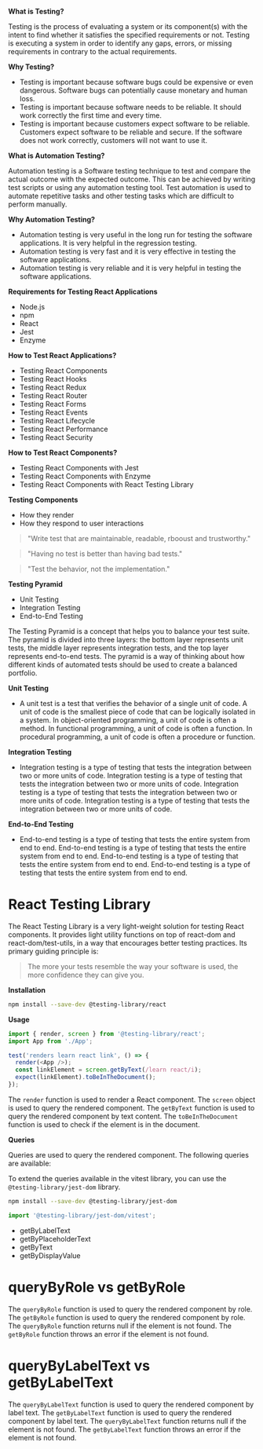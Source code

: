 **What is Testing?**

Testing is the process of evaluating a system or its component(s) with the intent to find whether it satisfies the specified requirements or not. Testing is executing a system in order to identify any gaps, errors, or missing requirements in contrary to the actual requirements.

**Why Testing?**

- Testing is important because software bugs could be expensive or even dangerous. Software bugs can potentially cause monetary and human loss.
- Testing is important because software needs to be reliable. It should work correctly the first time and every time.
- Testing is important because customers expect software to be reliable. Customers expect software to be reliable and secure. If the software does not work correctly, customers will not want to use it.

**What is Automation Testing?**

Automation testing is a Software testing technique to test and compare the actual outcome with the expected outcome. This can be achieved by writing test scripts or using any automation testing tool. Test automation is used to automate repetitive tasks and other testing tasks which are difficult to perform manually.

**Why Automation Testing?**

- Automation testing is very useful in the long run for testing the software applications. It is very helpful in the regression testing.
- Automation testing is very fast and it is very effective in testing the software applications.
- Automation testing is very reliable and it is very helpful in testing the software applications.

**Requirements for Testing React Applications**

- Node.js
- npm
- React
- Jest
- Enzyme

**How to Test React Applications?**

- Testing React Components
- Testing React Hooks
- Testing React Redux
- Testing React Router
- Testing React Forms
- Testing React Events
- Testing React Lifecycle
- Testing React Performance
- Testing React Security

**How to Test React Components?**

- Testing React Components with Jest
- Testing React Components with Enzyme
- Testing React Components with React Testing Library

**Testing Components**

- How they render
- How they respond to user interactions

> "Write test that are maintainable, readable, rbooust and trustworthy."

> "Having no test is better than having bad tests."

> "Test the behavior, not the implementation."

**Testing Pyramid**

- Unit Testing
- Integration Testing
- End-to-End Testing

The Testing Pyramid is a concept that helps you to balance your test suite. The pyramid is divided into three layers: the bottom layer represents unit tests, the middle layer represents integration tests, and the top layer represents end-to-end tests. The pyramid is a way of thinking about how different kinds of automated tests should be used to create a balanced portfolio.

**Unit Testing**

- A unit test is a test that verifies the behavior of a single unit of code. A unit of code is the smallest piece of code that can be logically isolated in a system. In object-oriented programming, a unit of code is often a method. In functional programming, a unit of code is often a function. In procedural programming, a unit of code is often a procedure or function.

**Integration Testing**

- Integration testing is a type of testing that tests the integration between two or more units of code. Integration testing is a type of testing that tests the integration between two or more units of code. Integration testing is a type of testing that tests the integration between two or more units of code. Integration testing is a type of testing that tests the integration between two or more units of code.

**End-to-End Testing**

- End-to-end testing is a type of testing that tests the entire system from end to end. End-to-end testing is a type of testing that tests the entire system from end to end. End-to-end testing is a type of testing that tests the entire system from end to end. End-to-end testing is a type of testing that tests the entire system from end to end.

# React Testing Library

The React Testing Library is a very light-weight solution for testing React components. It provides light utility functions on top of react-dom and react-dom/test-utils, in a way that encourages better testing practices. Its primary guiding principle is:

> The more your tests resemble the way your software is used, the more confidence they can give you.

**Installation**

```bash
npm install --save-dev @testing-library/react
```

**Usage**

```javascript
import { render, screen } from '@testing-library/react';
import App from './App';

test('renders learn react link', () => {
  render(<App />);
  const linkElement = screen.getByText(/learn react/i);
  expect(linkElement).toBeInTheDocument();
});
```

The `render` function is used to render a React component. The `screen` object is used to query the rendered component. The `getByText` function is used to query the rendered component by text content. The `toBeInTheDocument` function is used to check if the element is in the document.

**Queries**

Queries are used to query the rendered component. The following queries are available:

To extend the queries available in the vitest library, you can use the `@testing-library/jest-dom` library.

```bash
npm install --save-dev @testing-library/jest-dom
```

```javascript
import '@testing-library/jest-dom/vitest';
```

- getByLabelText
- getByPlaceholderText
- getByText
- getByDisplayValue

# queryByRole vs getByRole

The `queryByRole` function is used to query the rendered component by role. The `getByRole` function is used to query the rendered component by role. The `queryByRole` function returns null if the element is not found. The `getByRole` function throws an error if the element is not found.

# queryByLabelText vs getByLabelText

The `queryByLabelText` function is used to query the rendered component by label text. The `getByLabelText` function is used to query the rendered component by label text. The `queryByLabelText` function returns null if the element is not found. The `getByLabelText` function throws an error if the element is not found.
